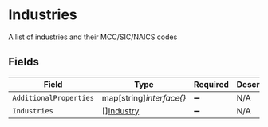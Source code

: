 # Industries

A list of industries and their MCC/SIC/NAICS codes


## Fields

| Field                                         | Type                                          | Required                                      | Description                                   |
| --------------------------------------------- | --------------------------------------------- | --------------------------------------------- | --------------------------------------------- |
| `AdditionalProperties`                        | map[string]*interface{}*                      | :heavy_minus_sign:                            | N/A                                           |
| `Industries`                                  | [][Industry](../../models/shared/industry.md) | :heavy_minus_sign:                            | N/A                                           |